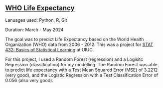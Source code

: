 
## [WHO Life Expectancy](https://github.com/rishab-t0910/who_life_expectancy)
Lanuages used: Python, R, Git

Duration: March - May 2024

The goal was to predict Life Expectancy based on the World Health Organization (WHO) data from 2006 - 2012. This was a project for [STAT 432: Basics of Statistical Learning](https://courses.illinois.edu/schedule/2024/spring/STAT/432) at UIUC. 

For this project, I used a Random Forest (regression) and a Logisitc Regression (classification) for my modelling. The Random Forest was able to predict life expectancy with a Test Mean Squared Error (MSE) of 3.2212 (very good), and the Logistic Regression with a Test Classification Error of 0.056 (also very good). 
